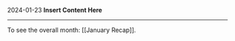 2024-01-23
__Insert Content Here__
_______________________
To see the overall month: [[January Recap]].